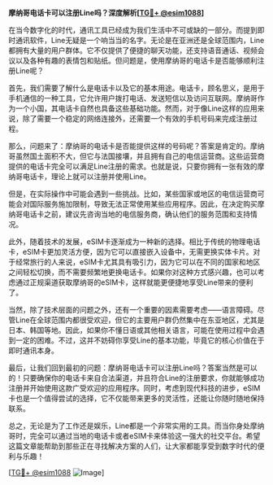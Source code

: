 **摩纳哥电话卡可以注册Line吗？深度解析[[TG💪+ @esim1088](https://t.me/s/esim1088)]**

在当今数字化的时代，通讯工具已经成为我们生活中不可或缺的一部分。而提到即时通讯软件，Line无疑是一个响当当的名字。无论是在亚洲还是全球范围内，Line都拥有大量的用户群体。它不仅提供了便捷的聊天功能，还支持语音通话、视频会议以及各种有趣的表情包和贴纸。但问题是，使用摩纳哥的电话卡是否能够顺利注册Line呢？

首先，我们需要了解什么是电话卡以及它的基本用途。电话卡，顾名思义，是用于手机通信的一种工具，它允许用户拨打电话、发送短信以及访问互联网。摩纳哥作为一个小国，其电话卡自然也具备这些基础功能。然而，对于像Line这样的应用来说，除了需要一个稳定的网络连接外，还需要一个有效的手机号码来完成注册过程。

那么，问题来了：摩纳哥的电话卡是否能提供这样的号码呢？答案是肯定的。摩纳哥虽然国土面积不大，但它与法国接壤，并且拥有自己的电信运营商。这些运营商提供的电话卡完全可以满足Line注册的需求。也就是说，只要你拥有一张有效的摩纳哥电话卡，理论上就可以注册并使用Line。

但是，在实际操作中可能会遇到一些挑战。比如，某些国家或地区的电信运营商可能会对国际服务施加限制，导致无法正常使用某些应用程序。因此，在决定购买摩纳哥电话卡之前，建议先咨询当地的电信服务商，确认他们的服务范围和支持情况。

此外，随着技术的发展，eSIM卡逐渐成为一种新的选择。相比于传统的物理电话卡，eSIM卡更加灵活方便，因为它可以直接嵌入设备中，无需更换实体卡片。对于经常旅行的人来说，eSIM卡尤其具有吸引力，因为它可以在不同的国家和地区之间轻松切换，而不需要频繁地更换电话卡。如果你对这种方式感兴趣，也可以考虑通过正规渠道获取摩纳哥的eSIM卡，这样就能更便捷地享受Line带来的便利了。

当然，除了技术层面的问题之外，还有一个重要的因素需要考虑——语言障碍。尽管Line在全球范围内都很受欢迎，但它的主要用户群仍然集中在东亚地区，尤其是日本、韩国等地。因此，如果你不懂日语或其他相关语言，可能在使用过程中会遇到一定的困难。不过，这并不妨碍你享受Line的基本功能，毕竟它的核心价值在于即时通讯本身。

最后，让我们回到最初的问题：摩纳哥电话卡可以注册Line吗？答案当然是可以的！只要确保你的电话卡来自合法渠道，并且符合Line的注册要求，你就能够成功注册并开始使用这款广受欢迎的应用程序。同时，考虑到现代科技的进步，eSIM卡也是一个值得尝试的选择，它不仅能带来更多的灵活性，还能让你随时随地保持联系。

总之，无论是为了工作还是娱乐，Line都是一个非常实用的工具。而当你身处摩纳哥时，完全可以通过当地的电话卡或者eSIM卡来体验这一强大的社交平台。希望这篇文章能帮助到那些正在寻找解决方案的人们，让大家都能享受到数字时代的便利与乐趣！

[[TG💪+ @esim1088](https://t.me/s/esim1088) ![Image](https://i.postimg.cc/4NQfJmqS/Snipaste-2025-05-13-00-14-12.png)]